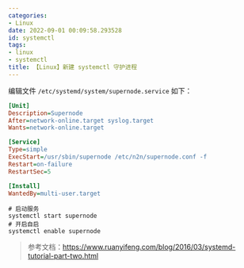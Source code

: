 ```yaml
---
categories:
- Linux
date: 2022-09-01 00:09:58.293528
id: systemctl
tags:
- linux
- systemctl
title: 【Linux】新建 systemctl 守护进程
---
```


编辑文件 `/etc/systemd/system/supernode.service` 如下：

```ini
[Unit]
Description=Supernode
After=network-online.target syslog.target
Wants=network-online.target

[Service]
Type=simple
ExecStart=/usr/sbin/supernode /etc/n2n/supernode.conf -f
Restart=on-failure
RestartSec=5

[Install]
WantedBy=multi-user.target
```

<!-- more -->

```shell
# 启动服务
systemctl start supernode
# 开启自启
systemctl enable supernode
```

> 参考文档：https://www.ruanyifeng.com/blog/2016/03/systemd-tutorial-part-two.html
